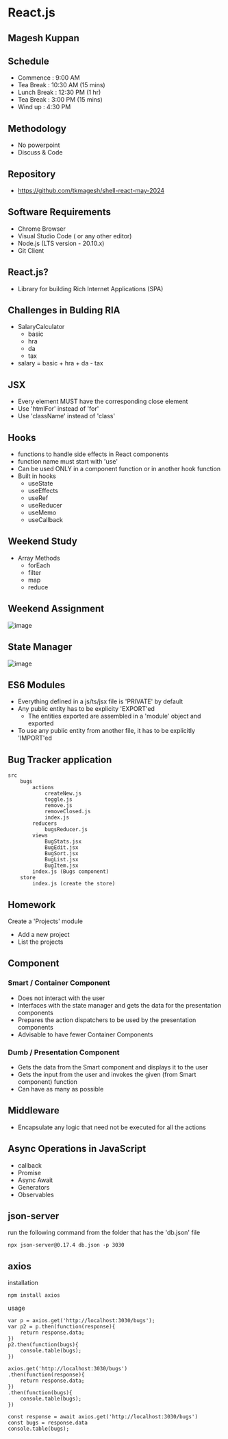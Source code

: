 # React.js

## Magesh Kuppan

## Schedule
- Commence      : 9:00 AM
- Tea Break     : 10:30 AM (15 mins)
- Lunch Break   : 12:30 PM (1 hr)
- Tea Break     : 3:00 PM (15 mins)
- Wind up       : 4:30 PM

## Methodology
- No powerpoint
- Discuss & Code

## Repository
- https://github.com/tkmagesh/shell-react-may-2024

## Software Requirements
- Chrome Browser
- Visual Studio Code ( or any other editor)
- Node.js (LTS version - 20.10.x)
- Git Client

## React.js?
- Library for building Rich Internet Applications (SPA)

## Challenges in Bulding RIA
- SalaryCalculator
    - basic
    - hra
    - da
    - tax
- salary = basic + hra + da - tax

## JSX
- Every element MUST have the corresponding close element
- Use 'htmlFor' instead of 'for'
- Use 'className' instead of 'class'

## Hooks
- functions to handle side effects in React components
- function name must start with 'use'
- Can be used ONLY in a component function or in another hook function
- Built in hooks
    - useState
    - useEffects
    - useRef
    - useReducer
    - useMemo
    - useCallback

## Weekend Study
- Array Methods
    - forEach
    - filter
    - map
    - reduce

## Weekend Assignment
![image](./images/Day-2-Assignment.png)

## State Manager
![image](./images/state-manager.png)

## ES6 Modules
- Everything defined in a js/ts/jsx file is 'PRIVATE' by default
- Any public entity has to be explicity 'EXPORT'ed
    - The entities exported are assembled in a 'module' object and exported
- To use any public entity from another file, it has to be explicitly 'IMPORT'ed

## Bug Tracker application
```
src
    bugs
        actions
            createNew.js
            toggle.js
            remove.js
            removeClosed.js
            index.js
        reducers
            bugsReducer.js
        views
            BugStats.jsx
            BugEdit.jsx
            BugSort.jsx
            BugList.jsx
            BugItem.jsx
        index.js (Bugs component)
    store
        index.js (create the store)

```

## Homework
Create a 'Projects' module
- Add a new project
- List the projects

## Component
### Smart / Container Component
- Does not interact with the user
- Interfaces with the state manager and gets the data for the presentation components
- Prepares the action dispatchers to be used by the presentation components
- Advisable to have fewer Container Components

### Dumb / Presentation Component
- Gets the data from the Smart component and displays it to the user
- Gets the input from the user and invokes the given (from Smart component) function
- Can have as many as possible

## Middleware
- Encapsulate any logic that need not be executed for all the actions

## Async Operations in JavaScript
- callback
- Promise
- Async Await
- Generators
- Observables

## json-server
run the following command from the folder that has the 'db.json' file
```
npx json-server@0.17.4 db.json -p 3030
```

## axios
installation
```
npm install axios
```
usage
```
var p = axios.get('http://localhost:3030/bugs');
var p2 = p.then(function(response){
    return response.data;
})
p2.then(function(bugs){
    console.table(bugs);
})
```
```
axios.get('http://localhost:3030/bugs')
.then(function(response){
    return response.data;
})
.then(function(bugs){
    console.table(bugs);
})
```

```
const response = await axios.get('http://localhost:3030/bugs')
const bugs = response.data    
console.table(bugs);
```
